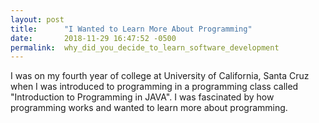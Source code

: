 ```yaml
---
layout: post
title:      "I Wanted to Learn More About Programming"
date:       2018-11-29 16:47:52 -0500
permalink:  why_did_you_decide_to_learn_software_development
---
```



I was on my fourth year of college at University of California, Santa Cruz when I was introduced to programming in a programming class called "Introduction to Programming in JAVA". I was fascinated by how programming works and wanted to learn more about programming.
